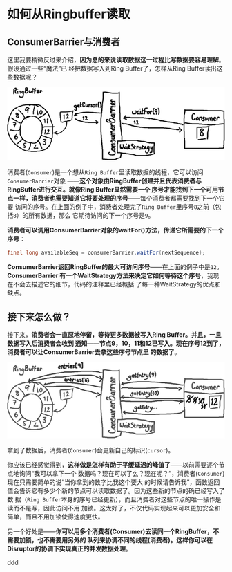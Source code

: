 如何从Ringbuffer读取
================================================================================
## ConsumerBarrier与消费者
这里我要稍微反过来介绍，**因为总的来说读取数据这一过程比写数据要容易理解**。假设通过一些“魔法”已
经把数据写入到Ring Buffer了，怎样从Ring Buffer读出这些数据呢？

![RingBuffer消费1](img/5.png)

消费者(`Consumer`)是一个想从`Ring Buffer`里读取数据的线程，它可以访问`ConsumerBarrier`对象
——**这个对象由RingBuffer创建并且代表消费者与RingBuffer进行交互。就像Ring Buffer显然需要一个
序号才能找到下一个可用节点一样，消费者也需要知道它将要处理的序号**——每个消费者都需要找到下一个它要
访问的序号。在上面的例子中，消费者处理完了`Ring Buffer`里序号`8`之前（包括`8`）的所有数据，那么
它期待访问的下一个序号是`9`。

**消费者可以调用ConsumerBarrier对象的waitFor()方法，传递它所需要的下一个序号**：
```java
final long availableSeq = consumerBarrier.waitFor(nextSequence);
```
**ConsumerBarrier返回RingBuffer的最大可访问序号**——在上面的例子中是`12`。**ConsumerBarrier
有一个WaitStrategy方法来决定它如何等待这个序号**，我现在不会去描述它的细节，代码的注释里已经概括
了每一种WaitStrategy的优点和缺点。

## 接下来怎么做？
接下来，**消费者会一直原地停留，等待更多数据被写入Ring Buffer。并且，一旦数据写入后消费者会收到
通知——节点9，10，11和12已写入。现在序号12到了，消费者可以让ConsumerBarrier去拿这些序号节点里
的数据了**。

![RingBuffer消费2](img/6.png)

拿到了数据后，消费者(`Consumer`)会更新自己的标识(`cursor`)。

你应该已经感觉得到，**这样做是怎样有助于平缓延迟的峰值了**——以前需要逐个节点地询问“我可以拿下一个
数据吗？现在可以了么？现在呢？”，消费者(`Consumer`)现在只需要简单的说“当你拿到的数字比我这个要大
的时候请告诉我”，函数返回值会告诉它有多少个新的节点可以读取数据了。因为这些新的节点的确已经写入了数
据（`Ring Buffer`本身的序号已经更新），而且消费者对这些节点的唯一操作是读而不是写，因此访问不用
加锁。这太好了，不仅代码实现起来可以更加安全和简单，而且不用加锁使得速度更快。

另一个好处是——**你可以用多个消费者(Consumer)去读同一个RingBuffer，不需要加锁，也不需要用另外的
队列来协调不同的线程(消费者)。这样你可以在Disruptor的协调下实现真正的并发数据处理**。







































ddd

